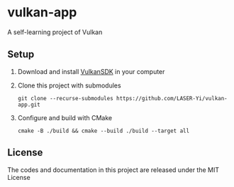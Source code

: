 # vulkan-app

A self-learning project of Vulkan

## Setup

1. Download and install [VulkanSDK](https://vulkan.lunarg.com/sdk/home) in your computer

2. Clone this project with submodules

   `git clone --recurse-submodules https://github.com/LASER-Yi/vulkan-app.git`

3. Configure and build with CMake

   `cmake -B ./build && cmake --build ./build --target all`

## License

The codes and documentation in this project are released under the MIT License
